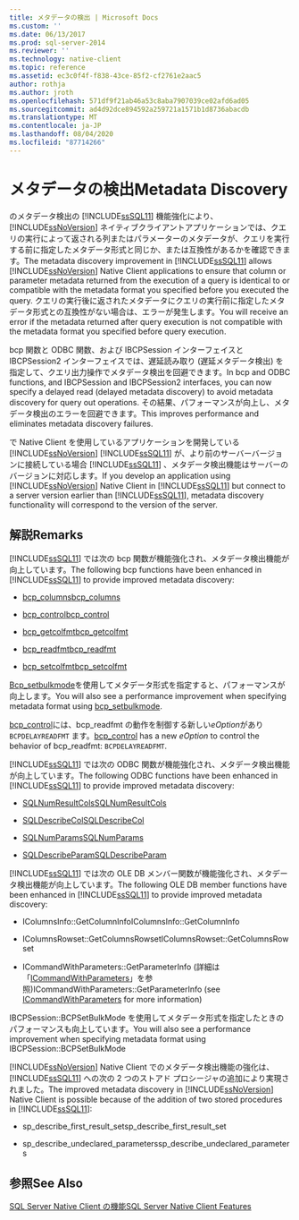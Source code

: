 ```yaml
---
title: メタデータの検出 | Microsoft Docs
ms.custom: ''
ms.date: 06/13/2017
ms.prod: sql-server-2014
ms.reviewer: ''
ms.technology: native-client
ms.topic: reference
ms.assetid: ec3c0f4f-f838-43ce-85f2-cf2761e2aac5
author: rothja
ms.author: jroth
ms.openlocfilehash: 571df9f21ab46a53c8aba7907039ce02afd6ad05
ms.sourcegitcommit: ad4d92dce894592a259721a1571b1d8736abacdb
ms.translationtype: MT
ms.contentlocale: ja-JP
ms.lasthandoff: 08/04/2020
ms.locfileid: "87714266"
---
```

# <a name="metadata-discovery"></a><span data-ttu-id="55172-102">メタデータの検出</span><span class="sxs-lookup"><span data-stu-id="55172-102">Metadata Discovery</span></span>
  <span data-ttu-id="55172-103">のメタデータ検出の [!INCLUDE[ssSQL11](../../../includes/sssql11-md.md)] 機能強化により、 [!INCLUDE[ssNoVersion](../../../includes/ssnoversion-md.md)] ネイティブクライアントアプリケーションでは、クエリの実行によって返される列またはパラメーターのメタデータが、クエリを実行する前に指定したメタデータ形式と同じか、または互換性があるかを確認できます。</span><span class="sxs-lookup"><span data-stu-id="55172-103">The metadata discovery improvement in [!INCLUDE[ssSQL11](../../../includes/sssql11-md.md)] allows [!INCLUDE[ssNoVersion](../../../includes/ssnoversion-md.md)] Native Client applications to ensure that column or parameter metadata returned from the execution of a query is identical to or compatible with the metadata format you specified before you executed the query.</span></span> <span data-ttu-id="55172-104">クエリの実行後に返されたメタデータにクエリの実行前に指定したメタデータ形式との互換性がない場合は、エラーが発生します。</span><span class="sxs-lookup"><span data-stu-id="55172-104">You will receive an error if the metadata returned after query execution is not compatible with the metadata format you specified before query execution.</span></span>  
  
 <span data-ttu-id="55172-105">bcp 関数と ODBC 関数、および IBCPSession インターフェイスと IBCPSession2 インターフェイスでは、遅延読み取り (遅延メタデータ検出) を指定して、クエリ出力操作でメタデータ検出を回避できます。</span><span class="sxs-lookup"><span data-stu-id="55172-105">In bcp and ODBC functions, and IBCPSession and IBCPSession2 interfaces, you can now specify a delayed read (delayed metadata discovery) to avoid metadata discovery for query out operations.</span></span> <span data-ttu-id="55172-106">その結果、パフォーマンスが向上し、メタデータ検出のエラーを回避できます。</span><span class="sxs-lookup"><span data-stu-id="55172-106">This improves performance and eliminates metadata discovery failures.</span></span>  
  
 <span data-ttu-id="55172-107">で Native Client を使用しているアプリケーションを開発している [!INCLUDE[ssNoVersion](../../../includes/ssnoversion-md.md)] [!INCLUDE[ssSQL11](../../../includes/sssql11-md.md)] が、より前のサーバーバージョンに接続している場合 [!INCLUDE[ssSQL11](../../../includes/sssql11-md.md)] 、メタデータ検出機能はサーバーのバージョンに対応します。</span><span class="sxs-lookup"><span data-stu-id="55172-107">If you develop an application using [!INCLUDE[ssNoVersion](../../../includes/ssnoversion-md.md)] Native Client in [!INCLUDE[ssSQL11](../../../includes/sssql11-md.md)] but connect to a server version earlier than [!INCLUDE[ssSQL11](../../../includes/sssql11-md.md)], metadata discovery functionality will correspond to the version of the server.</span></span>  
  
## <a name="remarks"></a><span data-ttu-id="55172-108">解説</span><span class="sxs-lookup"><span data-stu-id="55172-108">Remarks</span></span>  
 <span data-ttu-id="55172-109">[!INCLUDE[ssSQL11](../../../includes/sssql11-md.md)] では次の bcp 関数が機能強化され、メタデータ検出機能が向上しています。</span><span class="sxs-lookup"><span data-stu-id="55172-109">The following bcp functions have been enhanced in [!INCLUDE[ssSQL11](../../../includes/sssql11-md.md)] to provide improved metadata discovery:</span></span>  
  
-   [<span data-ttu-id="55172-110">bcp_columns</span><span class="sxs-lookup"><span data-stu-id="55172-110">bcp_columns</span></span>](../../native-client-odbc-extensions-bulk-copy-functions/bcp-columns.md)  
  
-   [<span data-ttu-id="55172-111">bcp_control</span><span class="sxs-lookup"><span data-stu-id="55172-111">bcp_control</span></span>](../../native-client-odbc-extensions-bulk-copy-functions/bcp-control.md)  
  
-   [<span data-ttu-id="55172-112">bcp_getcolfmt</span><span class="sxs-lookup"><span data-stu-id="55172-112">bcp_getcolfmt</span></span>](../../native-client-odbc-extensions-bulk-copy-functions/bcp-getcolfmt.md)  
  
-   [<span data-ttu-id="55172-113">bcp_readfmt</span><span class="sxs-lookup"><span data-stu-id="55172-113">bcp_readfmt</span></span>](../../native-client-odbc-extensions-bulk-copy-functions/bcp-readfmt.md)  
  
-   [<span data-ttu-id="55172-114">bcp_setcolfmt</span><span class="sxs-lookup"><span data-stu-id="55172-114">bcp_setcolfmt</span></span>](../../native-client-odbc-extensions-bulk-copy-functions/bcp-setcolfmt.md)  
  
 <span data-ttu-id="55172-115">[Bcp_setbulkmode](../../native-client-odbc-extensions-bulk-copy-functions/bcp-setbulkmode.md)を使用してメタデータ形式を指定すると、パフォーマンスが向上します。</span><span class="sxs-lookup"><span data-stu-id="55172-115">You will also see a performance improvement when specifying metadata format using [bcp_setbulkmode](../../native-client-odbc-extensions-bulk-copy-functions/bcp-setbulkmode.md).</span></span>  
  
 <span data-ttu-id="55172-116">[bcp_control](../../native-client-odbc-extensions-bulk-copy-functions/bcp-control.md)には、bcp_readfmt の動作を制御する新しい*eOption*があり `BCPDELAYREADFMT` ます。</span><span class="sxs-lookup"><span data-stu-id="55172-116">[bcp_control](../../native-client-odbc-extensions-bulk-copy-functions/bcp-control.md) has a new *eOption* to control the behavior of bcp_readfmt: `BCPDELAYREADFMT`.</span></span>  
  
 <span data-ttu-id="55172-117">[!INCLUDE[ssSQL11](../../../includes/sssql11-md.md)] では次の ODBC 関数が機能強化され、メタデータ検出機能が向上しています。</span><span class="sxs-lookup"><span data-stu-id="55172-117">The following ODBC functions have been enhanced in [!INCLUDE[ssSQL11](../../../includes/sssql11-md.md)] to provide improved metadata discovery:</span></span>  
  
-   [<span data-ttu-id="55172-118">SQLNumResultCols</span><span class="sxs-lookup"><span data-stu-id="55172-118">SQLNumResultCols</span></span>](../../native-client-odbc-api/sqlnumresultcols.md)  
  
-   [<span data-ttu-id="55172-119">SQLDescribeCol</span><span class="sxs-lookup"><span data-stu-id="55172-119">SQLDescribeCol</span></span>](../../native-client-odbc-api/sqldescribecol.md)  
  
-   [<span data-ttu-id="55172-120">SQLNumParams</span><span class="sxs-lookup"><span data-stu-id="55172-120">SQLNumParams</span></span>](../../native-client-odbc-api/sqlnumparams.md)  
  
-   [<span data-ttu-id="55172-121">SQLDescribeParam</span><span class="sxs-lookup"><span data-stu-id="55172-121">SQLDescribeParam</span></span>](../../native-client-odbc-api/sqldescribeparam.md)  
  
 <span data-ttu-id="55172-122">[!INCLUDE[ssSQL11](../../../includes/sssql11-md.md)] では次の OLE DB メンバー関数が機能強化され、メタデータ検出機能が向上しています。</span><span class="sxs-lookup"><span data-stu-id="55172-122">The following OLE DB member functions have been enhanced in [!INCLUDE[ssSQL11](../../../includes/sssql11-md.md)] to provide improved metadata discovery:</span></span>  
  
-   <span data-ttu-id="55172-123">IColumnsInfo::GetColumnInfo</span><span class="sxs-lookup"><span data-stu-id="55172-123">IColumnsInfo::GetColumnInfo</span></span>  
  
-   <span data-ttu-id="55172-124">IColumnsRowset::GetColumnsRowset</span><span class="sxs-lookup"><span data-stu-id="55172-124">IColumnsRowset::GetColumnsRowset</span></span>  
  
-   <span data-ttu-id="55172-125">ICommandWithParameters::GetParameterInfo (詳細は「[ICommandWithParameters](../../native-client-ole-db-interfaces/icommandwithparameters.md)」を参照)</span><span class="sxs-lookup"><span data-stu-id="55172-125">ICommandWithParameters::GetParameterInfo (see [ICommandWithParameters](../../native-client-ole-db-interfaces/icommandwithparameters.md) for more information)</span></span>  
  
 <span data-ttu-id="55172-126">IBCPSession::BCPSetBulkMode を使用してメタデータ形式を指定したときのパフォーマンスも向上しています。</span><span class="sxs-lookup"><span data-stu-id="55172-126">You will also see a performance improvement when specifying metadata format using IBCPSession::BCPSetBulkMode</span></span>  
  
 <span data-ttu-id="55172-127">[!INCLUDE[ssNoVersion](../../../includes/ssnoversion-md.md)] Native Client でのメタデータ検出機能の強化は、[!INCLUDE[ssSQL11](../../../includes/sssql11-md.md)] への次の 2 つのストアド プロシージャの追加により実現されました。</span><span class="sxs-lookup"><span data-stu-id="55172-127">The improved metadata discovery in [!INCLUDE[ssNoVersion](../../../includes/ssnoversion-md.md)] Native Client is possible because of the addition of two stored procedures in [!INCLUDE[ssSQL11](../../../includes/sssql11-md.md)]:</span></span>  
  
-   <span data-ttu-id="55172-128">sp_describe_first_result_set</span><span class="sxs-lookup"><span data-stu-id="55172-128">sp_describe_first_result_set</span></span>  
  
-   <span data-ttu-id="55172-129">sp_describe_undeclared_parameters</span><span class="sxs-lookup"><span data-stu-id="55172-129">sp_describe_undeclared_parameters</span></span>  
  
## <a name="see-also"></a><span data-ttu-id="55172-130">参照</span><span class="sxs-lookup"><span data-stu-id="55172-130">See Also</span></span>  
 [<span data-ttu-id="55172-131">SQL Server Native Client の機能</span><span class="sxs-lookup"><span data-stu-id="55172-131">SQL Server Native Client Features</span></span>](sql-server-native-client-features.md)  
  
  
